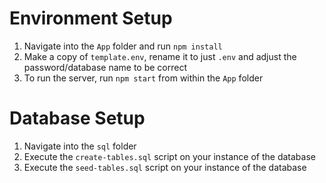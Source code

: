 # Environment Setup

1. Navigate into the `App` folder and run `npm install`
2. Make a copy of `template.env`, rename it to just `.env` and adjust the password/database name to be correct
3. To run the server, run `npm start` from within the `App` folder

# Database Setup

1. Navigate into the `sql` folder
2. Execute the `create-tables.sql` script on your instance of the database
3. Execute the `seed-tables.sql` script on your instance of the database
